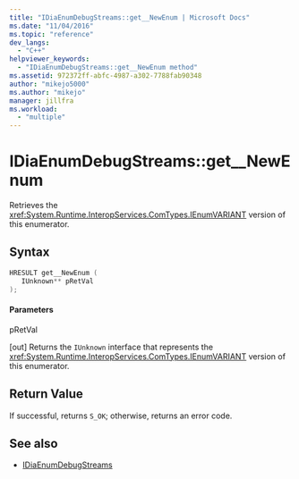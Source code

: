 ```yaml
---
title: "IDiaEnumDebugStreams::get__NewEnum | Microsoft Docs"
ms.date: "11/04/2016"
ms.topic: "reference"
dev_langs:
  - "C++"
helpviewer_keywords:
  - "IDiaEnumDebugStreams::get__NewEnum method"
ms.assetid: 972372ff-abfc-4987-a302-7788fab90348
author: "mikejo5000"
ms.author: "mikejo"
manager: jillfra
ms.workload:
  - "multiple"
---
```

# IDiaEnumDebugStreams::get__NewEnum
Retrieves the <xref:System.Runtime.InteropServices.ComTypes.IEnumVARIANT> version of this enumerator.

## Syntax

```C++
HRESULT get__NewEnum ( 
   IUnknown** pRetVal
);
```

#### Parameters
 pRetVal

[out] Returns the `IUnknown` interface that represents the <xref:System.Runtime.InteropServices.ComTypes.IEnumVARIANT> version of this enumerator.

## Return Value
 If successful, returns `S_OK`; otherwise, returns an error code.

## See also
- [IDiaEnumDebugStreams](../../debugger/debug-interface-access/idiaenumdebugstreams.md)